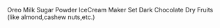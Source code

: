 Oreo
Milk
Sugar Powder
IceCream Maker Set
Dark Chocolate
Dry Fruits (like almond,cashew nuts,etc.)

